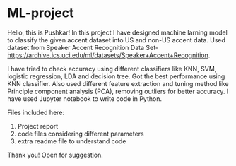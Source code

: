 # ML-project
Hello, this is Pushkar!
In this project I have designed machine larning model to classify the given accent dataset into US and non-US accent data. Used dataset from Speaker Accent Recognition 
Data Set- https://archive.ics.uci.edu/ml/datasets/Speaker+Accent+Recognition.

I have tried to check accuracy using different classifiers like KNN, SVM, logistic regression, LDA and decision tree. Got the best performance using KNN classifier.
Also used different feature extraction and tuning method like Principle component analysis (PCA), removing outliers for better accuracy.
I have used Jupyter notebook to write code in Python.

Files included here:
1. Project report 
2. code files considering different parameters
3. extra readme file to understand code 

Thank you!
Open for suggestion.
